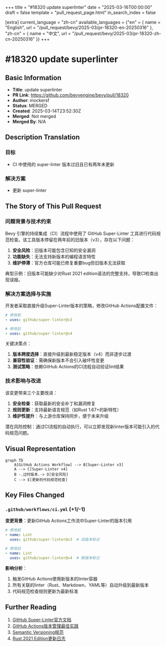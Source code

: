 +++
title = "#18320 update superlinter"
date = "2025-03-16T00:00:00"
draft = false
template = "pull_request_page.html"
in_search_index = false

[extra]
current_language = "zh-cn"
available_languages = {"en" = { name = "English", url = "/pull_request/bevy/2025-03/pr-18320-en-20250316" }, "zh-cn" = { name = "中文", url = "/pull_request/bevy/2025-03/pr-18320-zh-cn-20250316" }}
+++

# #18320 update superlinter

## Basic Information
- **Title**: update superlinter
- **PR Link**: https://github.com/bevyengine/bevy/pull/18320
- **Author**: mockersf
- **Status**: MERGED
- **Created**: 2025-03-14T23:52:30Z
- **Merged**: Not merged
- **Merged By**: N/A

## Description Translation
### 目标
- CI 中使用的 super-linter 版本过旧且已有两年未更新

### 解决方案
- 更新 super-linter

## The Story of This Pull Request

### 问题背景与技术约束
Bevy 引擎的持续集成（CI）流程中使用了 GitHub Super-Linter 工具进行代码规范检查。该工具版本停留在两年前的旧版本（v3），存在以下问题：

1. **安全风险**：旧版本可能包含已知的安全漏洞
2. **功能缺失**：无法支持新版本的编程语言特性
3. **维护停滞**：官方仓库可能已修复重要bug但旧版本无法获取

典型示例：旧版本可能缺少对Rust 2021 edition语法的完整支持，导致CI检查出现误报。

### 解决方案选择与实施
开发者采取直接升级Super-Linter版本的策略，修改GitHub Actions配置文件：

```yaml
# 修改前
- uses: github/super-linter@v3

# 修改后  
- uses: github/super-linter@v4
```

关键决策点：
1. **版本跨度选择**：直接升级到最新稳定版本（v4）而非逐步过渡
2. **兼容性验证**：需确保新版本不会引入破坏性变更
3. **测试策略**：依赖GitHub Actions的CI流程自动验证lint结果

### 技术影响与改进
该变更带来三个主要改进：
1. **安全检查**：获取最新的安全补丁和漏洞修复
2. **规则更新**：支持最新语言规范（如Rust 1.67+的新特性）
3. **维护性提升**：与上游仓库保持同步，便于未来升级

潜在风险控制：通过CI流程的自动执行，可以立即发现新linter版本可能引入的代码规范问题。

## Visual Representation

```mermaid
graph TD
    A[GitHub Actions Workflow] --> B[Super-Linter v3]
    A --> C[Super-Linter v4]
    B -.过时版本.-> D[安全风险]
    C --> E[更新的代码规范检查]
```

## Key Files Changed

### `.github/workflows/ci.yml` (+1/-1)
**变更背景**：更新GitHub Actions工作流中Super-Linter的版本引用

```yaml
# 修改前
- name: Lint
  uses: github/super-linter@v3  # 旧版本标记

# 修改后  
- name: Lint
  uses: github/super-linter@v4  # 新版本标记
```

**影响分析**：
1. 触发GitHub Actions使用新版本的linter容器
2. 所有关联的linter（Rust、Markdown、YAML等）自动升级到最新版本
3. 代码规范检查规则更新为最新标准

## Further Reading

1. [GitHub Super-Linter官方文档](https://github.com/github/super-linter)
2. [GitHub Actions版本管理最佳实践](https://docs.github.com/en/actions/using-workflows/workflow-syntax-for-github-actions#using-versioned-actions)
3. [Semantic Versioning规范](https://semver.org/)
4. [Rust 2021 Edition更新日志](https://blog.rust-lang.org/2021/10/21/Rust-1.56.0.html)